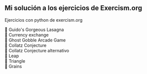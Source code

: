 ## Mi solución a los ejercicios de Exercism.org
Ejercicios con python de exercism.org

:large_orange_diamond: Guido's Gorgeous Lasagna   
:large_orange_diamond: Currency exchange   
:large_orange_diamond: Ghost Gobble Arcade Game  
:large_orange_diamond: Collatz Conjecture   
:large_orange_diamond: Collatz Conjecture alternativo   
:large_orange_diamond: Leap   
:large_orange_diamond: Triangle   
:large_orange_diamond: Grains   
